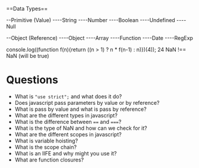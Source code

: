 ==Data Types==

--Primitive (Value)
----String
----Number
----Boolean
----Undefined
----Null

--Object (Reference)
----Object
----Array
----Function
----Date
----RegExp

console.log((function f(n){return ((n > 1) ? n * f(n-1) : n)})(4)); 24
NaN !== NaN (will be true)

# Questions
* What is `"use strict";` and what does it do?
* Does javascript pass parameters by value or by reference?
* What is pass by value and what is pass by reference?
* What are the different types in javascript?
* What is the difference between `==` and `===`?
* What is the type of NaN and how can we check for it?
* What are the different scopes in javascript?
* What is variable hoisting?
* What is the scope chain?
* What is an IIFE and why might you use it?
* What are function closures?

